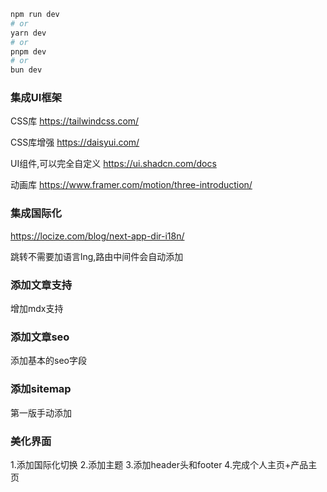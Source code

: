 
```bash
npm run dev
# or
yarn dev
# or
pnpm dev
# or
bun dev
```
### 集成UI框架

CSS库
https://tailwindcss.com/

CSS库增强
https://daisyui.com/

UI组件,可以完全自定义
https://ui.shadcn.com/docs


动画库
https://www.framer.com/motion/three-introduction/

### 集成国际化

https://locize.com/blog/next-app-dir-i18n/


跳转不需要加语言lng,路由中间件会自动添加
<Link href={`/second-page`}></Link>


### 添加文章支持
增加mdx支持

### 添加文章seo
添加基本的seo字段

### 添加sitemap
第一版手动添加

### 美化界面
1.添加国际化切换
2.添加主题
3.添加header头和footer
4.完成个人主页+产品主页

